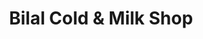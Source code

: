 ---
title: "Bilal Cold & Milk Shop"
url: /karachi/bilal-cold-and-milk-shop-shop-no-4-ayesha-arcade-federal-b-area-block-9-yaseenabad/
shop: general
---